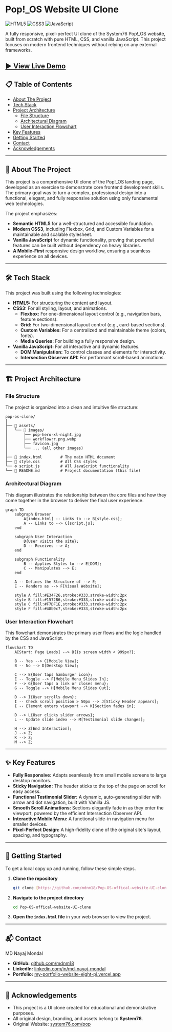 # Pop!_OS Website UI Clone

![HTML5](https://img.shields.io/badge/HTML5-E34F26?style=for-the-badge&logo=html5&logoColor=white)
![CSS3](https://img.shields.io/badge/CSS3-1572B6?style=for-the-badge&logo=css3&logoColor=white)
![JavaScript](https://img.shields.io/badge/JavaScript-F7DF1E?style=for-the-badge&logo=javascript&logoColor=black)

A fully responsive, pixel-perfect UI clone of the System76 Pop!_OS website, built from scratch with pure HTML, CSS, and vanilla JavaScript. This project focuses on modern frontend techniques without relying on any external frameworks.

**[▶️ View Live Demo](https://mdnm18.github.io/Pop-OS-offical-website-UI-clone/)**
---

## 📋 Table of Contents

- [About The Project](#about-the-project)
- [Tech Stack](#tech-stack)
- [Project Architecture](#project-architecture)
  - [File Structure](#file-structure)
  - [Architectural Diagram](#architectural-diagram)
  - [User Interaction Flowchart](#user-interaction-flowchart)
- [Key Features](#key-features)
- [Getting Started](#getting-started)
- [Contact](#contact)
- [Acknowledgements](#acknowledgements)

---

## 🚀 About The Project

This project is a comprehensive UI clone of the Pop!_OS landing page, developed as an exercise to demonstrate core frontend development skills. The primary goal was to turn a complex, professional design into a functional, elegant, and fully responsive solution using only fundamental web technologies.

The project emphasizes:
* **Semantic HTML5** for a well-structured and accessible foundation.
* **Modern CSS3**, including Flexbox, Grid, and Custom Variables for a maintainable and scalable stylesheet.
* **Vanilla JavaScript** for dynamic functionality, proving that powerful features can be built without dependency on heavy libraries.
* **A Mobile-First** responsive design workflow, ensuring a seamless experience on all devices.

---

## 🛠️ Tech Stack

This project was built using the following technologies:

* **HTML5:** For structuring the content and layout.
* **CSS3:** For all styling, layout, and animations.
    * **Flexbox:** For one-dimensional layout control (e.g., navigation bars, feature sections).
    * **Grid:** For two-dimensional layout control (e.g., card-based sections).
    * **Custom Variables:** For a centralized and maintainable theme (colors, fonts).
    * **Media Queries:** For building a fully responsive design.
* **Vanilla JavaScript:** For all interactive and dynamic features.
    * **DOM Manipulation:** To control classes and elements for interactivity.
    * **Intersection Observer API:** For performant scroll-based animations.

---

## 🏗️ Project Architecture

### File Structure

The project is organized into a clean and intuitive file structure:

```
pop-os-clone/
│
├── 📂 assets/
│   └── 📂 images/
│       ├── pop-hero-xl-night.jpg
│       ├── workflowrr.png.webp
│       ├── favicon.jpg
│       └── ... (all other images)
│
├── 📜 index.html        # The main HTML document
├── 🎨 style.css         # All CSS styles
└── ⚙️ script.js         # All JavaScript functionality
└── 📖 README.md         # Project documentation (this file)
```

### Architectural Diagram

This diagram illustrates the relationship between the core files and how they come together in the browser to deliver the final user experience.

```mermaid
graph TD
    subgraph Browser
        A[index.html] -- Links to --> B[style.css];
        A -- Links to --> C[script.js];
    end

    subgraph User Interaction
        D{User visits the site};
        D -- Receives --> A;
    end
    
    subgraph Functionality
        B -- Applies Styles to --> E[DOM];
        C -- Manipulates --> E;
    end
    
    A -- Defines the Structure of --> E;
    E -- Renders as --> F[Visual Website];
    
    style A fill:#E34F26,stroke:#333,stroke-width:2px
    style B fill:#1572B6,stroke:#333,stroke-width:2px
    style C fill:#F7DF1E,stroke:#333,stroke-width:2px
    style F fill:#48b9c7,stroke:#333,stroke-width:2px
```

### User Interaction Flowchart

This flowchart demonstrates the primary user flows and the logic handled by the CSS and JavaScript.

```mermaid
flowchart TD
    A[Start: Page Loads] --> B{Is screen width < 999px?};
    
    B -- Yes --> C[Mobile View];
    B -- No --> D[Desktop View];
    
    C --> E{User taps hamburger icon};
    E -- Toggle --> F[Mobile Menu Slides In];
    F --> G{User taps a link or closes menu};
    G -- Toggle --> H[Mobile Menu Slides Out];
    
    D --> I{User scrolls down};
    I -- Check scroll position > 50px --> J[Sticky Header appears];
    I -- Element enters viewport --> K[Section fades in];
    
    D --> L{User clicks slider arrows};
    L -- Update slide index --> M[Testimonial slide changes];
    
    H --> Z[End Interaction];
    J --> Z;
    K --> Z;
    M --> Z;
```

---

## ✨ Key Features

* **Fully Responsive:** Adapts seamlessly from small mobile screens to large desktop monitors.
* **Sticky Navigation:** The header sticks to the top of the page on scroll for easy access.
* **Functional Testimonial Slider:** A dynamic, auto-generating slider with arrow and dot navigation, built with Vanilla JS.
* **Smooth Scroll Animations:** Sections elegantly fade in as they enter the viewport, powered by the efficient Intersection Observer API.
* **Interactive Mobile Menu:** A functional slide-in navigation menu for smaller devices.
* **Pixel-Perfect Design:** A high-fidelity clone of the original site's layout, spacing, and typography.

---

## 🏁 Getting Started

To get a local copy up and running, follow these simple steps.

1.  **Clone the repository**
    ```sh
    git clone [https://github.com/mdnm18/Pop-OS-offical-website-UI-clone.git](https://github.com/mdnm18/Pop-OS-offical-website-UI-clone.git)
    ```
2.  **Navigate to the project directory**
    ```sh
    cd Pop-OS-offical-website-UI-clone
    ```
3.  **Open the `index.html` file** in your web browser to view the project.

---

## 📬 Contact

MD Nayaj Mondal

* **GitHub:** [github.com/mdnm18](https://github.com/mdnm18)
* **LinkedIn:** [linkedin.com/in/md-nayaj-mondal](https://www.linkedin.com/in/md-nayaj-mondal)
* **Portfolio:** [my-portfolio-website-eight-pi.vercel.app](https://my-portfolio-website-eight-pi.vercel.app/index.html)

---

## 🙏 Acknowledgements

* This project is a UI clone created for educational and demonstrative purposes.
* All original design, branding, and assets belong to **System76**.
* Original Website: [system76.com/pop](https://system76.com/pop)
